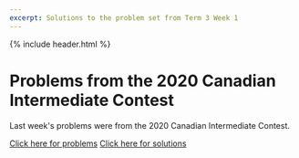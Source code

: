 ```yaml
---
excerpt: Solutions to the problem set from Term 3 Week 1
---
```

{% include header.html %}

# Problems from the 2020 Canadian Intermediate Contest

Last week's problems were from the 2020 Canadian Intermediate Contest.

[Click here for problems](https://cemc.uwaterloo.ca/contests/past_contests/2020/2020CIMC.pdf)
[Click here for solutions](https://cemc.uwaterloo.ca/contests/past_contests/2020/2020CIMCSolution.pdf)   

